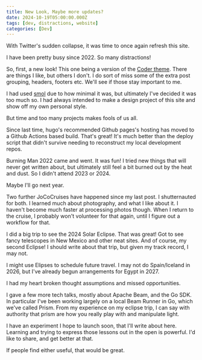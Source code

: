 ```yaml
---
title: New Look, Maybe more updates?
date: 2024-10-19T05:00:00.000Z
tags: [dev, distractions, website]
categories: [Dev]
---
```


With Twitter's sudden collapse, it was time to once again refresh this site.

I have been pretty busy since 2022. So many distractions!

<!--more-->

So, first, a new look! This one being a version of the [Coder theme](https://themes.gohugo.io/themes/hugo-coder/).
There are things I like, but others I don't. I do sort of miss some of the extra
post grouping, headers, footers etc. We'll see if those stay important to me.

I had used [smol](https://themes.gohugo.io/themes/smol/) due to how minimal it
was, but ultimately I've decided it was too much so. I had always intended to
make a design project of this site and show off my own personal style.

But time and too many projects makes fools of us all.

Since last time, hugo's recommended Github pages's hosting has moved to a Github
Actions based build. That's great! It's much better than the deploy script that
didn't survive needing to reconstruct my local development repos.

Burning Man 2022 came and went. It was fun! I tried new things that will never
get written about,  but ultimately still feel a bit burned out by the heat and
dust. So I didn't attend 2023 or 2024.

Maybe I'll go next year.

Two further JoCoCruises have happened since my last post. I shutternauted for
both. I learned much about photography, and what I like about it. I haven't
become much faster at processing photos though. When I return to the cruise, I
probably won't volunteer for that again, until I figure out a workflow for that.

I did a big trip to see the 2024 Solar Eclipse. That was great! Got to see fancy
telescopes in New Mexico and other neat sites. And of course, my second Eclipse!
I should write about that trip, but given my track record, I may not.

I might use Elipses to schedule future travel. I may not do Spain/Iceland in
2026, but I've already begun arrangements for Egypt in 2027.

I had my heart broken thought assumptions and missed opportunities.

I gave a few more tech talks, mostly about Apache Beam, and the Go SDK.
In particular I've been working largely on a local Beam Runner in Go, 
which we've called Prism. From my experience on my eclipse trip, I can
say with authority that prism are how you really play with and manipulate
light.

I have an experiment I hope to launch soon, that I'll write about here.
Learning and trying to express those lessons out in the open is powerful.
I'd like to share, and get better at that.

If people find either useful, that would be great.
